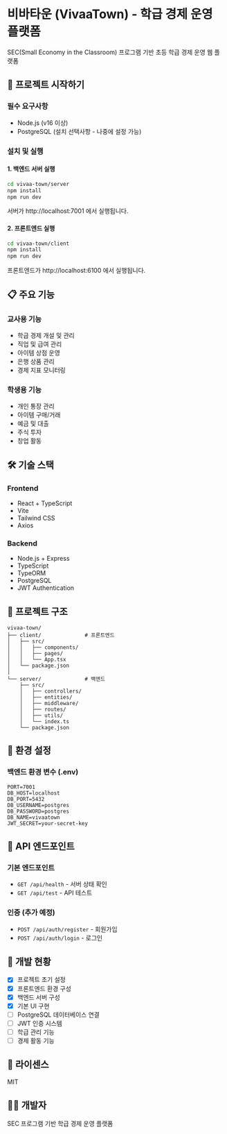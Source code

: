 # 비바타운 (VivaaTown) - 학급 경제 운영 플랫폼

SEC(Small Economy in the Classroom) 프로그램 기반 초등 학급 경제 운영 웹 플랫폼

## 🚀 프로젝트 시작하기

### 필수 요구사항
- Node.js (v16 이상)
- PostgreSQL (설치 선택사항 - 나중에 설정 가능)

### 설치 및 실행

#### 1. 백엔드 서버 실행
```bash
cd vivaa-town/server
npm install
npm run dev
```
서버가 http://localhost:7001 에서 실행됩니다.

#### 2. 프론트엔드 실행
```bash
cd vivaa-town/client
npm install
npm run dev
```
프론트엔드가 http://localhost:6100 에서 실행됩니다.

## 📋 주요 기능

### 교사용 기능
- 학급 경제 개설 및 관리
- 직업 및 급여 관리
- 아이템 상점 운영
- 은행 상품 관리
- 경제 지표 모니터링

### 학생용 기능
- 개인 통장 관리
- 아이템 구매/거래
- 예금 및 대출
- 주식 투자
- 창업 활동

## 🛠 기술 스택

### Frontend
- React + TypeScript
- Vite
- Tailwind CSS
- Axios

### Backend
- Node.js + Express
- TypeScript
- TypeORM
- PostgreSQL
- JWT Authentication

## 📁 프로젝트 구조

```
vivaa-town/
├── client/              # 프론트엔드
│   ├── src/
│   │   ├── components/
│   │   ├── pages/
│   │   └── App.tsx
│   └── package.json
│
└── server/              # 백엔드
    ├── src/
    │   ├── controllers/
    │   ├── entities/
    │   ├── middleware/
    │   ├── routes/
    │   ├── utils/
    │   └── index.ts
    └── package.json
```

## 🔧 환경 설정

### 백엔드 환경 변수 (.env)
```
PORT=7001
DB_HOST=localhost
DB_PORT=5432
DB_USERNAME=postgres
DB_PASSWORD=postgres
DB_NAME=vivaatown
JWT_SECRET=your-secret-key
```

## 📝 API 엔드포인트

### 기본 엔드포인트
- `GET /api/health` - 서버 상태 확인
- `GET /api/test` - API 테스트

### 인증 (추가 예정)
- `POST /api/auth/register` - 회원가입
- `POST /api/auth/login` - 로그인

## 🚧 개발 현황

- [x] 프로젝트 초기 설정
- [x] 프론트엔드 환경 구성
- [x] 백엔드 서버 구성
- [x] 기본 UI 구현
- [ ] PostgreSQL 데이터베이스 연결
- [ ] JWT 인증 시스템
- [ ] 학급 관리 기능
- [ ] 경제 활동 기능

## 📄 라이센스

MIT

## 👨‍💻 개발자

SEC 프로그램 기반 학급 경제 운영 플랫폼